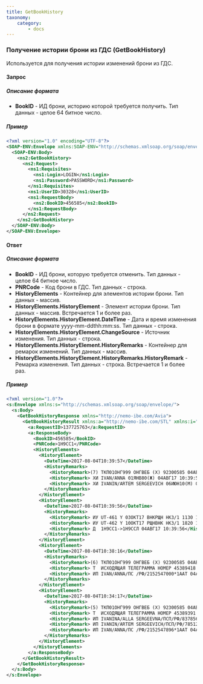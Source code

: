 ```yaml
---
title: GetBookHistory
taxonomy:
    category:
        - docs
---
```


### Получение истории брони из ГДС (GetBookHistory)

Используется для получения истории изменений брони из ГДС.

#### Запрос

##### Описание формата

-   **BookID** - ИД брони, историю которой требуется получить. Тип данных - целое 64 битное число.

##### Пример

```xml
<?xml version="1.0" encoding="UTF-8"?>
<SOAP-ENV:Envelope xmlns:SOAP-ENV="http://schemas.xmlsoap.org/soap/envelope/" xmlns:ns1="http://nemo-ibe.com/STL" xmlns:ns2="http://nemo-ibe.com/Avia">
  <SOAP-ENV:Body>
    <ns2:GetBookHistory>
      <ns2:Request>
        <ns1:Requisites>
          <ns1:Login>LOGIN</ns1:Login>
          <ns1:Password>PASSWORD</ns1:Password>
        </ns1:Requisites>
        <ns1:UserID>30328</ns1:UserID>
        <ns1:RequestBody>
          <ns2:BookID>456585</ns2:BookID>
        </ns1:RequestBody>
      </ns2:Request>
    </ns2:GetBookHistory>
  </SOAP-ENV:Body>
</SOAP-ENV:Envelope>
```

#### Ответ

##### Описание формата

-   **BookID** - ИД брони, которую требуется отменить. Тип данных - целое 64 битное число.
-   **PNRCode** - Код брони в ГДС. Тип данных - строка.
-   **HistoryElements** - Контейнер для элементов истории брони. Тип данных - массив.
-   **HistoryElements.HistoryElement** - Элемент истории брони. Тип данных - массив. Встречается 1 и более раз.
-   **HistoryElements.HistoryElement.DateTime** - Дата и время изменения брони в формате yyyy-mm-ddthh:mm:ss. Тип данных - строка.
-   **HistoryElements.HistoryElement.ChangeSource** - Источник изменения. Тип данных - строка.
-   **HistoryElements.HistoryElement.HistoryRemarks** - Контейнер для ремарок изменений. Тип данных - массив.
-   **HistoryElements.HistoryElement.HistoryRemarks.HistoryRemark** - Ремарка изменения. Тип данных - строка. Встречается 1 и более раз.

##### Пример

```xml
<?xml version="1.0"?>
<s:Envelope xmlns:s="http://schemas.xmlsoap.org/soap/envelope/">
  <s:Body>
    <GetBookHistoryResponse xmlns="http://nemo-ibe.com/Avia">
      <GetBookHistoryResult xmlns:a="http://nemo-ibe.com/STL" xmlns:i="http://www.w3.org/2001/XMLSchema-instance">
        <a:RequestID>137725763</a:RequestID>
        <a:ResponseBody>
          <BookID>456585</BookID>
          <PNRCode>1Н9СС1</PNRCode>
          <HistoryElements>
            <HistoryElement>
              <DateTime>2017-08-04T10:39:57</DateTime>
              <HistoryRemarks>
                <HistoryRemark>(7) ТКП01ОНГ999 ОНГВЕБ (X) 92300585 04АВГ17 10:39:57 ЗАКОНЧЕНО  (ТЛ=1235/09АВГ17)</HistoryRemark>
                <HistoryRemark> ХИ IVAN/ANNA 01ЯНВ80(Ж) 04АВГ17 10:39:57</HistoryRemark>
                <HistoryRemark> ХИ IVANIN/ARTEM SERGEEVICH 06ИЮН10(М) 04АВГ17 10:39:57</HistoryRemark>
              </HistoryRemarks>
            </HistoryElement>
            <HistoryElement>
              <DateTime>2017-08-04T10:39:56</DateTime>
              <HistoryRemarks>
                <HistoryRemark> ИУ UT-461 Y 03ОКТ17 ВНКРЩН НК3/1 1130 1600 LSN 04АВГ17 10:39:56</HistoryRemark>
                <HistoryRemark> ИУ UT-462 Y 10ОКТ17 РЩНВНК НК3/1 1820 1910 LSN 04АВГ17 10:39:56</HistoryRemark>
                <HistoryRemark> Д  1Н9СС1->1Н9ССЛ 04АВГ17 10:39:56</HistoryRemark>
              </HistoryRemarks>
            </HistoryElement>
            <HistoryElement>
              <DateTime>2017-08-04T10:38:16</DateTime>
              <HistoryRemarks>
                <HistoryRemark>(6) ТКП01ОНГ999 ОНГВЕБ (X) 92300585 04АВГ17 10:38:16 ЗАКОНЧЕНО  (ТЛ=1235/09АВГ17)</HistoryRemark>
                <HistoryRemark> Т  ИСХОДЯЩАЯ ТЕЛЕГРАММА НОМЕР 45389418 04АВГ17 10:38:16</HistoryRemark>
                <HistoryRemark> ИП IVAN/ANNA/ПС /РФ/2152547000*1ААТ 04АВГ17 10:38:16</HistoryRemark>
              </HistoryRemarks>
            </HistoryElement>
            <HistoryElement>
              <DateTime>2017-08-04T10:34:17</DateTime>
              <HistoryRemarks>
                <HistoryRemark>(5) ТКП01ОНГ999 ОНГВЕБ (X) 92300585 04АВГ17 10:34:17 ЗАКОНЧЕНО  (ТЛ=1235/09АВГ17)</HistoryRemark>
                <HistoryRemark> Т  ИСХОДЯЩАЯ ТЕЛЕГРАММА НОМЕР 45389391 04АВГ17 10:34:17</HistoryRemark>
                <HistoryRemark> ИП IVANINA/ALLA SERGEEVNA/ПСП/РФ/837856325*0РМГ 04АВГ17 10:34:17</HistoryRemark>
                <HistoryRemark> ИП IVANIN/ARTEM SERGEEVICH/ПСП/РФ/785124025*1АББ 04АВГ17 10:34:17</HistoryRemark>
                <HistoryRemark> ИП IVAN/ANNA/ПС /РФ/2152547896*1ААТ 04АВГ17 10:34:17</HistoryRemark>
              </HistoryRemarks>
            </HistoryElement>
          </HistoryElements>
        </a:ResponseBody>
      </GetBookHistoryResult>
    </GetBookHistoryResponse>
  </s:Body>
</s:Envelope>
```